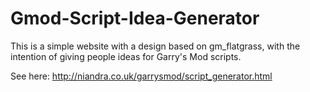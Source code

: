 # Gmod-Script-Idea-Generator
This is a simple website with a design based on gm_flatgrass, with the intention of giving people ideas for Garry's Mod scripts.

See here: http://niandra.co.uk/garrysmod/script_generator.html